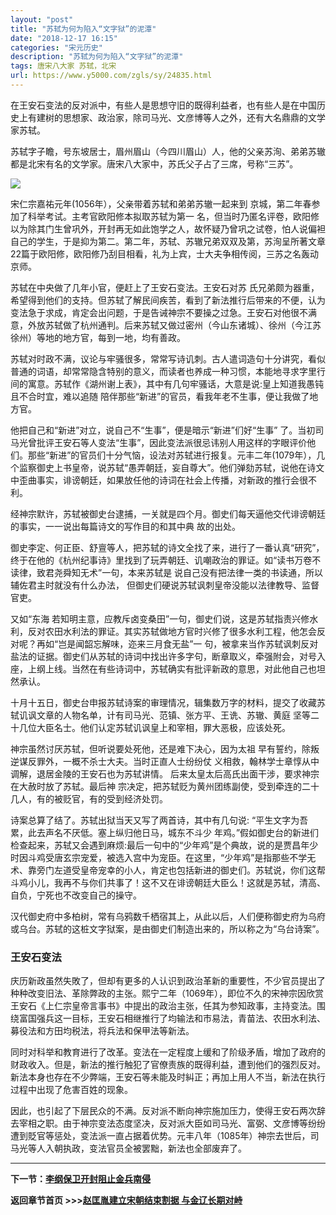 ```yaml
---
layout: "post"
title: "苏轼为何为陷入“文字狱”的泥潭"
date: "2018-12-17 16:15"
categories: "宋元历史"
description: "苏轼为何为陷入“文字狱”的泥潭"
tags: 唐宋八大家 苏轼，北宋
url: https://www.y5000.com/zgls/sy/24835.html
---
```






在王安石变法的反对派中，有些人是思想守旧的既得利益者，也有些人是在中国历史上有建树的思想家、政治家，除司马光、文彦博等人之外，还有大名鼎鼎的文学家苏轼。

苏轼字子瞻，号东坡居士，眉州眉山（今四川眉山）人，他的父亲苏洵、弟弟苏辙都是北宋有名的文学家。唐宋八大家中，苏氏父子占了三席，号称“三苏”。

![](https://img.y5000.com/uploads/allimg/170809/8-1FP9143ZC15.jpg)

宋仁宗嘉祐元年(1056年），父亲带着苏轼和弟弟苏辙一起来到 京城，第二年春参加了科举考试。主考官欧阳修本拟取苏轼为第一
名，但当时乃匿名评卷，欧阳修以为除其门生曾巩外，开封再无如此饱学之人，故怀疑乃曾巩之试卷，怕人说偏袒自己的学生，于是抑为第二。第二年，苏轼、苏辙兄弟双双及第，苏洵呈所著文章22篇于欧阳修，欧阳修乃刮目相看，礼为上宾，士大夫争相传阅，三苏之名轰动京师。

苏轼在中央做了几年小官，便赶上了王安石变法。王安石对苏
氏兄弟颇为器重，希望得到他们的支持。但苏轼了解民间疾苦，看到了新法推行后带来的不便，认为变法急于求成，肯定会出问题，于是告诫神宗不要操之过急。王安石对他很不满意，外放苏轼做了杭州通判。后来苏轼又做过密州（今山东诸城）、徐州（今江苏徐州）等地的地方官，每到一地，均有善政。

苏轼对时政不满，议论与牢骚很多，常常写诗讥刺。古人遣词造句十分讲究，看似普通的词语，却常常隐含特别的意义，而读者也养成一种习惯，本能地寻求字里行间的寓意。苏轼作《湖州谢上表》，其中有几句牢骚话，大意是说:皇上知道我愚钝且不合时宜，难以追随
陪伴那些“新进”的官员，看我年老不生事，便让我做了地方官。

他把自己和“新进”对立，说自己不“生事”，便是暗示“新进”们好“生事”
了。当初司马光曾批评王安石等人变法“生事”，因此变法派很忌讳别人用这样的字眼评价他们。那些“新进”的官员们十分气恼，设法对苏轼进行报复。元丰二年(1079年），几个监察御史上书皇帝，说苏轼“愚弄朝廷，妄自尊大”。他们弹劾苏轼，说他在诗文中歪曲事实，诽谤朝廷，如果放任他的诗词在社会上传播，对新政的推行会很不利。

经神宗默许，苏轼被御史台逮捕，一关就是四个月。御史们每天逼他交代诽谤朝廷的事实，一一说出每篇诗文的写作目的和其中典 故的出处。

御史李定、何正臣、舒亶等人，把苏轼的诗文全找了来，进行了一番认真“研究”，终于在他的《杭州纪事诗》里找到了玩弄朝廷、讥嘲政治的罪证。如“读书万卷不读律，致君尧舜知无术”一句，本来苏轼是
说自己没有把法律一类的书读通，所以辅佐君主时就没有什么办法， 但御史们硬说苏轼讽刺皇帝没能以法律教导、监督官吏。

又如“东海
若知明主意，应教斥卤变桑田”一句，御史们说，这是苏轼指责兴修水利，反对农田水利法的罪证。其实苏轼做地方官时兴修了很多水利工程，他怎会反对呢？再如“岂是闻韶忘解味，迩来三月食无盐”一
句，被拿来当作苏轼讽刺反对盐法的证据。御史们从苏轼的诗词中找出许多字句，断章取义，牵强附会，对号入座，上纲上线。当然在有些诗词中，苏轼确实有批评新政的意思，对此他自己也坦然承认。

十月十五日，御史台申报苏轼诗案的审理情况，辑集数万字的材料，提交了收藏苏轼讥讽文章的人物名单，计有司马光、范镇、张方平、王诜、苏辙、黄庭
坚等二十几位大臣名士。他们认定苏轼讥讽皇上和宰相，罪大恶极，应该处死。

神宗虽然讨厌苏轼，但听说要处死他，还是难下决心，因为太祖 早有誓约，除叛逆谋反罪外，一概不杀士大夫。当时正直人士纷纷仗
义相救，翰林学士章惇从中调解，退居金陵的王安石也为苏轼讲情。 后来太皇太后高氏出面干涉，要求神宗在大赦时放了苏轼。最后神
宗决定，把苏轼贬为黄州团练副使，受到牵连的二十几人，有的被贬官，有的受到经济处罚。

诗案总算了结了。苏轼出狱当天又写了两首诗，其中有几句说: “平生文字为吾累，此去声名不厌低。塞上纵归他日马，城东不斗少
年鸡。”假如御史台的新进们检查起来，苏轼又会遇到麻烦:最后一句中的“少年鸡”是个典故，说的是贾昌年少时因斗鸡受唐玄宗宠爱，被选入宫中为宠臣。在这里，“少年鸡”是指那些不学无术、靠旁门左道受皇帝宠幸的小人，肯定也包括新进的御史们。苏轼说，你们这帮斗鸡小儿，我再不与你们共事了！这不又在诽谤朝廷大臣么！这就是苏轼，清高、自负，宁死也不改变自己的操守。

汉代御史府中多柏树，常有乌鸦数千栖宿其上，从此以后，人们便称御史府为乌府或乌台。苏轼的这桩文字狱案，是由御史们制造出来的，所以称之为“乌台诗案”。

###  王安石变法

庆历新政虽然失敗了，但却有更多的人认识到政治革新的重要性，不少官员提出了种种改变旧法、革除弊政的主张。熙宁二年（1069年），即位不久的宋神宗因欣赏王安石《上仁宗皇帝言事书》中提出的政治主张，任其为参知政事，主持变法。围绕富国强兵这一目标，王安石相继推行了均输法和市易法，青苗法、农田水利法、募役法和方田均税法，将兵法和保甲法等新法。

同时对科举和教育进行了改革。变法在一定程度上缓和了阶级矛盾，增加了政府的财政收入。但是，新法的推行触犯了官僚责族的既得利益，遭到他们的强烈反对。新法本身也存在不少弊端，王安石等未能及时糾正；再加上用人不当，新法在执行过程中出现了危害百姓的现象。

因此，也引起了下层民众的不满。反对派不断向神宗施加压力，使得王安石两次辞去宰相之职。由于神宗变法态度坚决，反对派大臣如司马光、富弼、文彦博等纷纷遭到貶官等惩处，变法派一直占据着优势。元丰八年（1085年）神宗去世后，司马光等人入朝执政，变法官员全被罢黜，新法也全部废弃了。

* * *

**下一节：[李纲保卫开封阻止金兵南侵](https://www.y5000.com/zgls/sy/24837.html)**

**返回章节首页 >>>[赵匡胤建立宋朝结束割据 与金辽长期对峙](https://www.y5000.com/zgls/sy/24928.html)**
